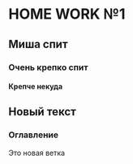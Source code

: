 # HOME WORK №1
## Миша спит 
### Очень крепко спит
#### Крепче некуда
## Новый текст 
### Оглавление
Это новая ветка 